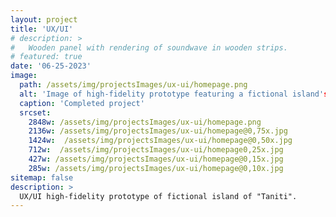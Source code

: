 ```yaml
---
layout: project
title: 'UX/UI'
# description: >
#   Wooden panel with rendering of soundwave in wooden strips.
# featured: true
date: '06-25-2023'
image: 
  path: /assets/img/projectsImages/ux-ui/homepage.png
  alt: 'Image of high-fidelity prototype featuring a fictional island's  homepage for prospective users. Image containts an interactive navigational bar with a background of a beach and ocean featuring the title "Taniti".'
  caption: 'Completed project'
  srcset: 
    2848w: /assets/img/projectsImages/ux-ui/homepage.png
    2136w: /assets/img/projectsImages/ux-ui/homepage@0,75x.jpg
    1424w:  /assets/img/projectsImages/ux-ui/homepage@0,50x.jpg
    712w:  /assets/img/projectsImages/ux-ui/homepage0,25x.jpg
    427w: /assets/img/projectsImages/ux-ui/homepage@0,15x.jpg
    285w: /assets/img/projectsImages/ux-ui/homepage@0,10x.jpg
sitemap: false
description: >
  UX/UI high-fidelity prototype of fictional island of "Taniti".
---
```

